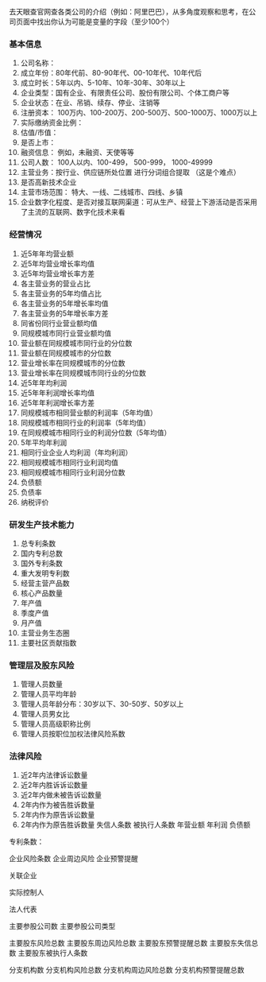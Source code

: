 去天眼查官网查各类公司的介绍（例如：阿里巴巴），从多角度观察和思考，在公司页面中找出你认为可能是变量的字段（至少100个）

### 基本信息
1. 公司名称：
1. 成立年份：80年代前、80-90年代、00-10年代、10年代后
1. 成立时长：5年以内、5-10年、10年-30年、30年以上
1. 企业类型：国有企业、有限责任公司、股份有限公司、个体工商户等
1. 企业状态：在业、吊销、续存、停业、注销等
1. 注册资本： 100万内、100-200万、200-500万、500-1000万、1000万以上
1. 实际缴纳资金比例：
1. 估值/市值：
1. 是否上市：
1. 融资信息： 例如，未融资、天使等等
1. 公司人数： 100人以内、100-499， 500-999， 1000-49999
1. 主营业务：按行业、供应链所处位置 进行分词组合提取 （这是个难点）
1. 是否高新技术企业   
1. 主营市场范围： 特大、一线、二线城市、四线、乡镇
1. 企业数字化程度、是否对接互联网渠道：可从生产、经营上下游活动是否采用了主流的互联网、数字化技术来看

   
### 经营情况
1. 近5年年均营业额
1. 近5年均营业增长率均值
1. 近5年均营业增长率方差
1. 各主营业务的营业占比
1. 各主营业务的5年均值占比
1. 各主营业务的5年增长率均值
1. 各主营业务的5年增长率方差
1. 同省份同行业营业额均值
1. 同规模城市同行业营业额均值
1. 营业额在同规模城市同行业的分位数
1. 营业额在同规模城市的分位数
1. 营业增长率在同规模城市的分位数
1. 营业增长率在同规模城市同行业的分位数
1. 近5年年均利润
1. 近5年年利润增长率均值
1. 近5年年利润增长率方差
1. 同规模城市相同营业额的利润率（5年均值）
1. 同规模城市相同行业的利润率（5年均值）
1. 在同规模城市相同行业的利润分位数（5年均值）
1. 5年平均年利润
1. 相同行业企业人均利润（年均利润）
1. 相同规模城市相同行业利润均值
1. 相同规模城市相同行业利润分位数
1. 负债额
1. 负债率
1. 纳税评价


### 研发生产技术能力
1. 总专利条数
1. 国内专利总数
1. 国外专利条数
1. 重大发明专利数
1. 经营主营产品数
1. 核心产品数量
1. 年产值
1. 季度产值
1. 月产值   
1. 主营业务生态圈
1. 主要社区贡献指数

### 管理层及股东风险
1. 管理人员数量
1. 管理人员平均年龄
1. 管理人员年龄分布：30岁以下、30-50岁、50岁以上
1. 管理人员男女比
1. 管理人员高级职称比例
1. 管理人员按职位加权法律风险系数


### 法律风险
1. 近2年内法律诉讼数量
1. 近2年内胜诉诉讼数量
1. 近2年内做未被告诉讼数量
1. 2年内作为被告胜诉数量
1. 2年内作为原告诉讼数量
1. 2年内作为原告胜诉数量
失信人条数
被执行人条数
年营业额
年利润
负债额


专利条数： 
    
企业风险条数
企业周边风险
企业预警提醒

关联企业

实际控制人
    
法人代表
    
主要参股公司数
主要参股公司类型

主要股东风险总数
主要股东周边风险总数
主要股东预警提醒总数
主要股东失信总数
主要股东被执行人条数

分支机构数
分支机构风险总数
分支机构周边风险总数
分支机构预警提醒总数



































